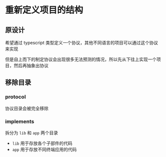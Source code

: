 # 重新定义项目的结构

## 原设计

希望通过 typescript 类型定义一个协议，其他不同语言的项目可以通过这个协议来实现

但是自上而下的制定协议会出现很多无法预测的情况，所以先从下往上实现一个项目，然后再抽象出协议

## 移除目录

### protocol 

协议目录会被完全移除

### implements 

拆分为 `lib` 和 `app` 两个目录

- `lib` 用于存放各个子部件的代码
- `app` 用于存放不同终端应用的代码

